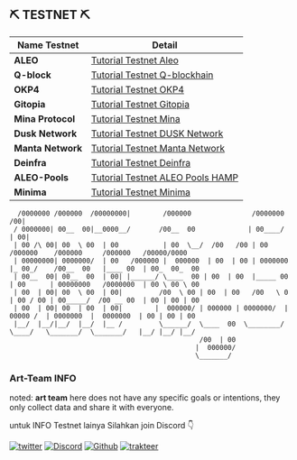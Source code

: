 
## ⛏️ TESTNET ⛏️
| Name Testnet             | Detail                                                                               | 
| ----------------- | --------------------------------------------------------------------------------------------|
|**ALEO**           |[Tutorial Testnet Aleo](https://github.com/Art-Sy5team/Aleo/blob/main/README.md)                       |  
|**Q-block**        |[Tutorial Testnet Q-blockhain](https://github.com/Art-Sy5team/Q-Blockchain-Tesnet/blob/main/README.md) |
|**OKP4**           |[Tutorial Testnet OKP4](https://github.com/Art-Sy5team/OKP4/blob/main/README.md)                   |
|**Gitopia**        |[Tutorial Testnet Gitopia](https://github.com/Art-Sy5team/Gitopia/blob/main/README.md)             |
|**Mina Protocol**  |[Tutorial Testnet Mina ](https://github.com/Art-Sy5team/Mina-Protocol/blob/main/README.md)         |
|**Dusk Network**   |[Tutorial Testnet DUSK Network](https://github.com/Art-Sy5team/DUSK/blob/main/README.md)           |
|**Manta Network**  |[Tutorial Testnet Manta Network](https://github.com/Art-Sy5team/Manta-Network/blob/main/README.md) |
|**Deinfra**        |[Tutorial Testnet Deinfra](https://github.com/Art-Sy5team/Deinfra/blob/main/README.md)             |
|**ALEO-Pools**     |[Tutorial Testnet ALEO Pools HAMP](https://github.com/Art-Sy5team/Aleo-Pools/blob/main/README.md)  |
|**Minima**         |[Tutorial Testnet Minima](https://github.com/Art-Sy5team/Minima/blob/main/README.md)               |


      /0000000 /000000  /00000000|        /000000               /0000000   /00|                                                 
     / 0000000| 00__  00|__0000__/       /00__  00             | 00____/  | 00|                                                
     | 00 /\ 00| 00  \ 00  | 00           | 00  \__/  /00   /00 | 00       /000000    /000000     /000000   /00000/0000    
     | 00000000| 0000000/  | 00   /000000 |  000000  | 00  | 00 | 0000000 |_ 00_/    /00__  00   |____ 00  | 00_  00_  00  
     | 00__  00| 00__  00  | 00| |______/ \____  00 | 00  | 00  |_____ 00 | 00      | 00000000   /0000000  | 00 \ 00 \ 00  
     | 00  | 00| 00  \ 00  | 00|         /00  \ 00 | 00  | 00   /00   \ 0 | 00 / 00 | 00_____/  /00 __ 00  | 00 | 00 | 00  
     | 00  | 00| 00  | 00  | 00|        |  000000/ | 000000 | 0000000/  |  00000 /  | 0000000  |  0000000  | 00 | 00 | 00  
     |__/  |__/|__/  |__/  |__ /         \______/  \____  00  \________/   \____/   \_______/  \_______/   |__/ |__/ |__/   
                                                   /00  | 00                                                                    
                                                  |  000000/                                                                    
                                                  \_______/   

### Art-Team INFO
noted: **art team** here does not have any specific goals or intentions, they only collect data and share it with everyone.

untuk INFO Testnet lainya Silahkan join Discord 👇

[![twitter](https://img.shields.io/badge/twitter-1DA1F2?style=for-the-badge&logo=twitter&logoColor=white)](https://twitter.com/ArtSy5team)
[![Discord](https://img.shields.io/badge/discord-7289d9?style=for-the-badge&logo=discord&logoColor=white)](https://discord.gg/EAKEdZU6c8)
[![Github](https://img.shields.io/badge/GitHub-171515?style=for-the-badge&logo=GitHub&logoColor=white)](https://github.com/Art-Sy5team)
[![trakteer](https://img.shields.io/badge/trakteer.id-e31e1e?style=for-the-badge&logo=ko-fi&logoColor=white)](https://trakteer.id/Art-Sy5team/tip)
